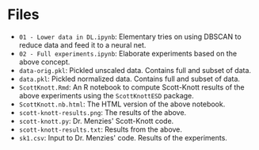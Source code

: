 # Files

* `01 - Lower data in DL.ipynb`: Elementary tries on using DBSCAN to reduce data and feed it to a neural net.
* `02 - Full experiments.ipynb`: Elaborate experiments based on the above concept.
* `data-orig.pkl`: Pickled unscaled data. Contains full and subset of data.
* `data.pkl`: Pickled normalized data. Contains full and subset of data.
* `ScottKnott.Rmd`: An R notebook to compute Scott-Knott results of the above experiments using the `ScottKnottESD` package.
* `ScottKnott.nb.html`: The HTML version of the above notebook.
* `scott-knott-results.png`: The results of the above.
* `scott-knott.py`: Dr. Menzies' Scott-Knott code.
* `scott-knott-results.txt`: Results from the above.
* `sk1.csv`: Input to Dr. Menzies' code. Results of the experiments.
